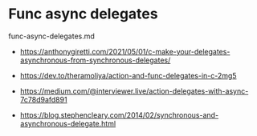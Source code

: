 # Func async delegates

func-async-delegates.md

*   https://anthonygiretti.com/2021/05/01/c-make-your-delegates-asynchronous-from-synchronous-delegates/

*   https://dev.to/theramoliya/action-and-func-delegates-in-c-2mg5

*   https://medium.com/@interviewer.live/action-delegates-with-async-7c78d9afd891

*   https://blog.stephencleary.com/2014/02/synchronous-and-asynchronous-delegate.html
